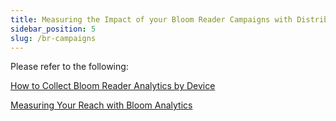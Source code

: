 ```yaml
---
title: Measuring the Impact of your Bloom Reader Campaigns with Distribution Tags
sidebar_position: 5
slug: /br-campaigns
---
```




Please refer to the following:


[How to Collect Bloom Reader Analytics by Device](/how-to-collect-bloom-reader-analytics)


[Measuring Your Reach with Bloom Analytics](/br-analytics)

